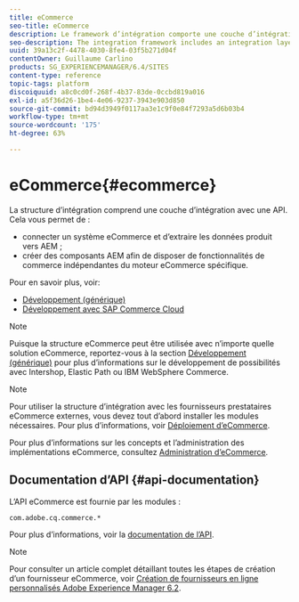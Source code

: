 ```yaml
---
title: eCommerce
seo-title: eCommerce
description: Le framework d’intégration comporte une couche d’intégration avec une API
seo-description: The integration framework includes an integration layer with an API
uuid: 39a13c2f-4478-4030-8fe4-03f5b271d04f
contentOwner: Guillaume Carlino
products: SG_EXPERIENCEMANAGER/6.4/SITES
content-type: reference
topic-tags: platform
discoiquuid: a8c0cd0f-268f-4b37-83de-0ccbd819a016
exl-id: a5f36d26-1be4-4e06-9237-3943e903d850
source-git-commit: bd94d3949f0117aa3e1c9f0e84f7293a5d6b03b4
workflow-type: tm+mt
source-wordcount: '175'
ht-degree: 63%

---
```


# eCommerce{#ecommerce}

La structure d’intégration comprend une couche d’intégration avec une API. Cela vous permet de :

* connecter un système eCommerce et d’extraire les données produit vers AEM ;
* créer des composants AEM afin de disposer de fonctionnalités de commerce indépendantes du moteur eCommerce spécifique.

Pour en savoir plus, voir:

* [Développement (générique)](/help/sites-developing/generic.md)
* [Développement avec SAP Commerce Cloud](/help/sites-developing/sap-commerce-cloud.md)

>[!NOTE]
>
>Puisque la structure eCommerce peut être utilisée avec n’importe quelle solution eCommerce, reportez-vous à la section [Développement (générique)](/help/sites-developing/generic.md) pour plus d’informations sur le développement de possibilités avec Intershop, Elastic Path ou IBM WebSphere Commerce.

>[!NOTE]
>
>Pour utiliser la structure d’intégration avec les fournisseurs prestataires eCommerce externes, vous devez tout d’abord installer les modules nécessaires. Pour plus d’informations, voir [Déploiement d’eCommerce](/help/sites-deploying/ecommerce.md).
>
>Pour plus d’informations sur les concepts et l’administration des implémentations eCommerce, consultez [Administration d’eCommerce](/help/sites-administering/ecommerce.md).

## Documentation d’API {#api-documentation}

L’API eCommerce est fournie par les modules :

`com.adobe.cq.commerce.*`

Pour plus d’informations, voir la [documentation de l’API](https://helpx.adobe.com/experience-manager/6-4/sites/developing/using/reference-materials/javadoc/index.html).

>[!NOTE]
>
>Pour consulter un article complet détaillant toutes les étapes de création d’un fournisseur eCommerce, voir [Création de fournisseurs en ligne personnalisés Adobe Experience Manager 6.2](https://helpx.adobe.com/experience-manager/using/ecommerce62.html).
